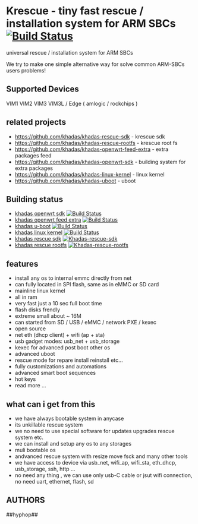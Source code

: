 # Krescue - tiny fast rescue / installation system for ARM SBCs [![Build Status](https://github.com/khadas/krescue/workflows/Build/badge.svg)](https://github.com/khadas/krescue/actions)

universal rescue / installation system for ARM SBCs

We try to make one simple alternative way for solve common ARM-SBCs users problems!

## Supported Devices

VIM1 VIM2 VIM3 VIM3L / Edge ( amlogic / rockchips )

## related projects

+ https://github.com/khadas/khadas-rescue-sdk		- krescue sdk
+ https://github.com/khadas/khadas-rescue-rootfs	- krescue root fs
+ https://github.com/khadas/khadas-openwrt-feed-extra	- extra packages feed
+ https://github.com/khadas/khadas-openwrt-sdk		- building system for extra packages
+ https://github.com/khadas/khadas-linux-kernel		- linux kernel
+ https://github.com/khadas/khadas-uboot		- uboot

## Building status

+ [khadas openwrt sdk](https://github.com/khadas/khadas-openwrt-sdk) [![Build Status](https://github.com/khadas/khadas-openwrt-sdk/workflows/Build/badge.svg)](https://github.com/khadas/khadas-openwrt-sdk/actions)
+ [khadas openwrt feed extra](https://github.com/khadas/khadas-openwrt-feed-extra) [![Build Status](https://github.com/khadas/khadas-openwrt-feed-extra/workflows/Build/badge.svg)](https://github.com/khadas/khadas-openwrt-feed-extra/actions)
+ [khadas u-boot](https://github.com/khadas/khadas-uboot) [![Build Status](https://github.com/khadas/khadas-uboot/workflows/Build/badge.svg)](https://github.com/khadas/khadas-uboot/actions)
+ [khadas linux kernel](https://github.com/khadas/khadas-linux-kernel) [![Build Status](https://github.com/khadas/khadas-linux-kernel/workflows/Build/badge.svg)](https://github.com/khadas/khadas-linux-kernel/actions)
+ [khadas rescue sdk](https://github.com/khadas/khadas-rescue-sdk) [![Khadas-rescue-sdk](https://github.com/khadas/khadas-rescue-sdk/workflows/Build/badge.svg)](https://github.com/khadas/khadas-rescue-sdk/actions)
+ [khadas rescue rootfs](https://github.com/khadas/khadas-rescue-rootfs) [![Khadas-rescue-rootfs](https://github.com/khadas/khadas-rescue-rootfs/workflows/Build/badge.svg)](https://github.com/khadas/khadas-rescue-rootfs/actions)

## features

+ install any os to internal emmc directly from net
+ can fully located in SPI flash, same as in eMMC or SD card
+ mainline linux kernel
+ all in ram
+ very fast just a 10 sec full boot time
+ flash disks frendly
+ extreme small about ~ 16M
+ can started from SD / USB / eMMC / network PXE / kexec 
+ open source
+ net eth (dhcp client) + wifi (ap + sta)
+ usb gadget modes: usb_net + usb_storage
+ kexec for advanced post boot other os
+ advanced uboot
+ rescue mode for repare install reinstall etc...
+ fully customizations and automations
+ advanced smart boot sequences
+ hot keys
+ read more ...

## what can i get from this 

+ we have always bootable system in anycase
+ its unkillable rescue system 
+ we no need to use special software for updates upgrades rescue system etc.
+ we can install and setup any os to any storages
+ muli bootable os
+ andvanced rescue system with resize move fsck and many other tools 
+ we have access to device via usb_net, wifi_ap, wifi_sta, eth_dhcp, usb_storage, ssh, http ...
+ no need any thing , we can use only usb-C cable or jsut wifi connection, no need uart, ethernet, flash, sd

## AUTHORS

\##hyphop##

